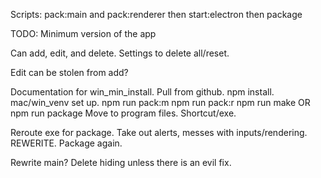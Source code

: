 Scripts:
  pack:main and pack:renderer
  then start:electron
  then package

TODO:
  Minimum version of the app

  Can add, edit, and delete. Settings to delete all/reset.

  Edit can be stolen from add?

  Documentation for win_min_install.
    Pull from github.
    npm install.
    mac/win_venv set up.
    npm run pack:m
    npm run pack:r
    npm run make
    OR 
    npm run package
    Move to program files. Shortcut/exe.
  
  Reroute exe for package.
  Take out alerts, messes with inputs/rendering. REWERITE.
  Package again.

Rewrite main?
Delete hiding unless there is an evil fix.